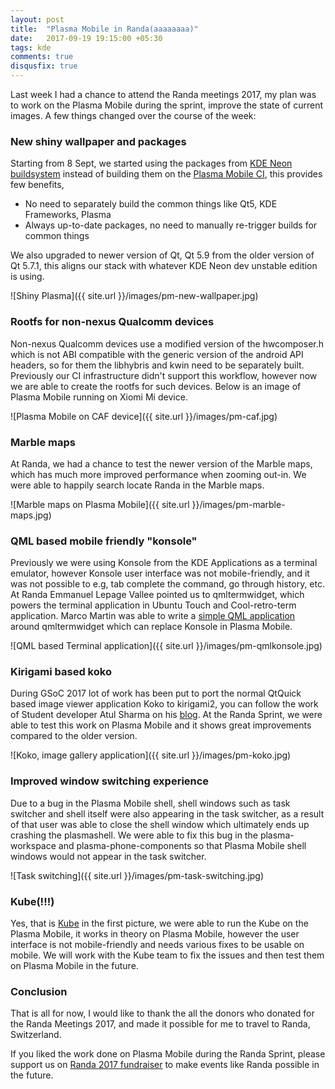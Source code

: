 ```yaml
---
layout: post
title:  "Plasma Mobile in Randa(aaaaaaaa)"
date:   2017-09-19 19:15:00 +05:30
tags: kde
comments: true
disqusfix: true
---
```


Last week I had a chance to attend the Randa meetings 2017, my plan was to work on the Plasma Mobile during the sprint, improve the state of current images. A few things changed over the course of the week:

### New shiny wallpaper and packages

Starting from 8 Sept, we started using the packages from [KDE Neon buildsystem](http://build.neon.kde.org) instead of building them on the [Plasma Mobile CI](http://mobile.neon.pangea.pub:8080), this provides few benefits,

- No need to separately build the common things like Qt5, KDE Frameworks, Plasma
- Always up-to-date packages, no need to manually re-trigger builds for common things

We also upgraded to newer version of Qt, Qt 5.9 from the older version of Qt 5.7.1, this aligns our stack with whatever KDE Neon dev unstable edition is using.

![Shiny Plasma]({{ site.url }}/images/pm-new-wallpaper.jpg)

### Rootfs for non-nexus Qualcomm devices

Non-nexus Qualcomm devices use a modified version of the hwcomposer.h which is not ABI compatible with the generic version of the android API headers, so for them the libhybris and kwin need to be separately built. Previously our CI infrastructure didn't support this workflow, however now we are able to create the rootfs for such devices. Below is an image of Plasma Mobile running on Xiomi Mi device.

![Plasma Mobile on CAF device]({{ site.url }}/images/pm-caf.jpg)

### Marble maps

At Randa, we had a chance to test the newer version of the Marble maps, which has much more improved performance when zooming out-in. We were able to happily search locate Randa in the Marble maps.

![Marble maps on Plasma Mobile]({{ site.url }}/images/pm-marble-maps.jpg)

### QML based mobile friendly "konsole"

Previously we were using Konsole from the KDE Applications as a terminal emulator, however Konsole user interface was not mobile-friendly, and it was not possible to e.g, tab complete the command, go through history, etc. At Randa Emmanuel Lepage Vallee pointed us to qmltermwidget, which powers the terminal application in Ubuntu Touch and Cool-retro-term application. Marco Martin was able to write a [simple QML application](https://github.com/notmart/qmltermwidget) around qmltermwidget which can replace Konsole in Plasma Mobile.

![QML based Terminal application]({{ site.url }}/images/pm-qmlkonsole.jpg)

### Kirigami based koko

During GSoC 2017 lot of work has been put to port the normal QtQuick based image viewer application Koko to kirigami2, you can follow the work of Student developer Atul Sharma on his [blog](http://atulsharma.me/). At the Randa Sprint, we were able to test this work on Plasma Mobile and it shows great improvements compared to the older version.

![Koko, image gallery application]({{ site.url }}/images/pm-koko.jpg)

### Improved window switching experience

Due to a bug in the Plasma Mobile shell, shell windows such as task switcher and shell itself were also appearing in the task switcher, as a result of that user was able to close the shell window which ultimately ends up crashing the plasmashell. We were able to fix this bug in the plasma-workspace and plasma-phone-components so that Plasma Mobile shell windows would not appear in the task switcher.

![Task switching]({{ site.url }}/images/pm-task-switching.jpg)

### Kube(!!!)

Yes, that is [Kube](https://kube.kde.org) in the first picture, we were able to run the Kube on the Plasma Mobile, it works in theory on Plasma Mobile, however the user interface is not mobile-friendly and needs various fixes to be usable on mobile. We will work with the Kube team to fix the issues and then test them on Plasma Mobile in the future.

### Conclusion

That is all for now, I would like to thank the all the donors who donated for the Randa Meetings 2017, and made it possible for me to travel to Randa, Switzerland.

If you liked the work done on Plasma Mobile during the Randa Sprint, please support us on [Randa 2017 fundraiser](https://www.kde.org/fundraisers/randameetings2017/) to make events like Randa possible in the future.
